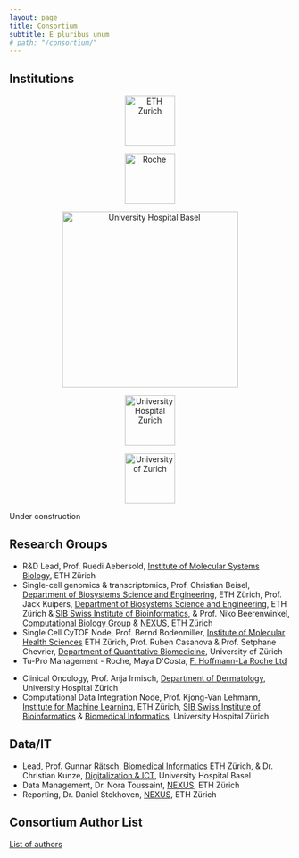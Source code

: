 ```yaml
---
layout: page
title: Consortium
subtitle: E pluribus unum
# path: "/consortium/"
---
```


<!-- Please add institutions, members and groups in the same way as the exiting ones -->

## Institutions 
<!-- Link to institution main site - group links follow below -->

<p align="center">
<a href="https://ethz.ch"><img src="/tu-pro_website/assets/img/eth_logo.png" alt="ETH Zurich" height="90"/></a>
</p>

<p align="center">
<a href="https://www.roche.com"><img src="/tu-pro_website/assets/img/roche_logo.png" alt="Roche" height="90"/></a>
</p>

<p align="center">
<a href="https://www.unispital-basel.ch/"><img src="/tu-pro_website/assets/img/usb_logo.png" alt="University Hospital Basel" width="315"/></a>
</p>

<p align="center">
<a href="https://www.usz.ch/"><img src="/tu-pro_website/assets/img/usz_logo.png" alt="University Hospital Zurich" height="90"/></a>
</p>

<p align="center">
<a href="https://www.uzh.ch/"><img src="/tu-pro_website/assets/img/uzh_logo.png" alt="University of Zurich" height="90"/></a>
</p>

Under construction

## Research Groups
<!-- Use same logic for all groups; function in TuPro, prof, name of group with link, institution -->

- R&D Lead, Prof. Ruedi Aebersold, [Institute of Molecular Systems Biology](https://imsb.ethz.ch), ETH Zürich
- Single-cell genomics & transcriptomics, Prof. Christian Beisel, [Department of Biosystems Science and Engineering](https://bsse.ethz.ch), ETH Zürich, Prof. Jack Kuipers, [Department of Biosystems Science and Engineering](https://bsse.ethz.ch), ETH Zürich & [SIB Swiss Institute of Bioinformatics](https://www.sib.swiss), & Prof. Niko Beerenwinkel, [Computational Biology Group](https://bsse.ethz.ch/cbg) & [NEXUS](https://www.nexus.ethz.ch), ETH Zürich
- Single Cell CyTOF Node, Prof. Bernd Bodenmiller, [Institute of Molecular Health Sciences](https://mhs.biol.ethz.ch) ETH Zürich, Prof. Ruben Casanova & Prof. Setphane Chevrier, [Department of Quantitative Biomedicine](https://www.dqbm.uzh.ch/en.html), University of Zürich
- Tu-Pro Management - Roche, Maya D'Costa, [F. Hoffmann-La Roche Ltd](https://www.roche.ch/en.htm)
<!-- - Tu-Pro Management - USZ, Prof. , [GROUP](link), INSTITUTION -->
- Clinical Oncology, Prof. Anja Irmisch, [Department of Dermatology](https://usz-international.com/clinic/dermatological-clinic/), University Hospital Zürich
- Computational Data Integration Node, Prof. Kjong-Van Lehmann, [Institute for Machine Learning](https://ml.inf.ethz.ch), ETH Zürich, [SIB Swiss Institute of Bioinformatics](https://www.sib.swiss) & [Biomedical Informatics](), University Hospital Zürich
<!-- - TUPRO_FUNCTION, Prof. NAME, [GROUP](link), INSTITUTION -->

## Data/IT

- Lead, Prof. Gunnar Rätsch, [Biomedical Informatics](https://bmi.inf.ethz.ch/) ETH Zürich, & Dr. Christian Kunze, [Digitalization & ICT](https://www.unispital-basel.ch/ueber-uns/ressorts/digitalisierung-ict/ueber-uns/leitung/), University Hospital Basel
- Data Management, Dr. Nora Toussaint, [NEXUS](https://www.nexus.ethz.ch), ETH Zürich
- Reporting, Dr. Daniel Stekhoven, [NEXUS](https://www.nexus.ethz.ch), ETH Zürich
<!-- - Prof. Jack Kuipers,  -->

## Consortium Author List

<!-- Explain what it is and then have it as a downloadable text-only file? Or even copy to clipboard?  -->

<div>
    <a href="{{site.baseurl}}/consortium/authors/">List of authors</a>
</div>